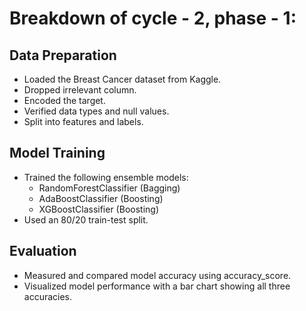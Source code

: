 # Breakdown of cycle - 2, phase - 1:

## Data Preparation
- Loaded the Breast Cancer dataset from Kaggle.
- Dropped irrelevant column.
- Encoded the target.
- Verified data types and null values.
- Split into features and labels.
  
## Model Training
- Trained the following ensemble models:
  - RandomForestClassifier (Bagging)
  - AdaBoostClassifier (Boosting)
  - XGBoostClassifier (Boosting)
- Used an 80/20 train-test split.

## Evaluation
- Measured and compared model accuracy using accuracy_score.
- Visualized model performance with a bar chart showing all three accuracies.
